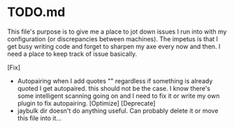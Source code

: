 # TODO.md
This file's purpose is to give me a place to jot down issues I run into with my configuration (or discrepancies between machines).
The impetus is that I get busy writing code and forget to sharpen my axe every now and then. I need a place to keep track of issue basically.

[Fix]
- Autopairing when I add quotes "" regardless if something is already quoted I get autopaired.
  this should not be the case. I know there's some intelligent scanning going on and I need to fix it or write my own plugin to fix autopairing.
[Optimize]
[Deprecate]
- jaybulk dir doesn't do anything useful. Can probably delete it or move this file into it...
